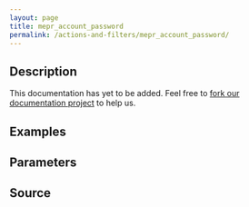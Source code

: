 ```yaml
---
layout: page
title: mepr_account_password
permalink: /actions-and-filters/mepr_account_password/
---
```


## Description

This documentation has yet to be added. Feel free to [fork our documentation project](https://github.com/caseproof/memberpress-docs) to help us.

## Examples


## Parameters


## Source

